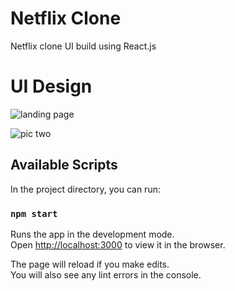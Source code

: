 # Netflix Clone

Netflix clone UI build using React.js

# UI Design

![landing page](https://user-images.githubusercontent.com/64386924/131709248-3dd0b9a0-2c7c-4610-b017-03685274870c.png)



![pic two](https://user-images.githubusercontent.com/64386924/131709511-c5e03be5-cd8b-4ade-a687-7cbb9cf2d3a5.png)

## Available Scripts

In the project directory, you can run:

### `npm start`

Runs the app in the development mode.\
Open [http://localhost:3000](http://localhost:3000) to view it in the browser.

The page will reload if you make edits.\
You will also see any lint errors in the console.

